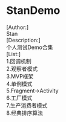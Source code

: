 # StanDemo
[Author:]  
	Stan  
[Description:]  
       个人测试Demo合集    
[List:]  
       1.回调机制  
       2.观察者模式  
       3.MVP框架  
       4.单例模式  
       5.Fragment->Activity  
       6.工厂模式  
       7.生产消费者模式  
       8.经典排序算法  
